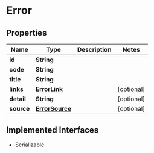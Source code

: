 

# Error


## Properties

Name | Type | Description | Notes
------------ | ------------- | ------------- | -------------
**id** | **String** |  | 
**code** | **String** |  | 
**title** | **String** |  | 
**links** | [**ErrorLink**](ErrorLink.md) |  |  [optional]
**detail** | **String** |  |  [optional]
**source** | [**ErrorSource**](ErrorSource.md) |  |  [optional]


## Implemented Interfaces

* Serializable


